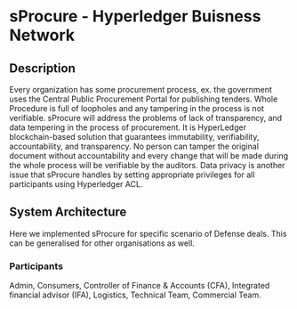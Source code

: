 # sProcure - Hyperledger Buisness Network

## Description
Every organization has some procurement process, ex.  the government uses the Central Public Procurement Portal for publishing tenders. Whole Procedure is full of loopholes and any tampering in the process is not verifiable.
sProcure will address the problems of lack of transparency, and data tempering in the process of procurement.
It is HyperLedger blockchain-based solution that guarantees immutability, verifiability, accountability, and transparency. No person can tamper the original document without accountability and every change that will be made during the whole process will be verifiable by the auditors. Data privacy is another issue that sProcure handles by setting appropriate privileges for all participants using Hyperledger ACL.

## System Architecture

Here we implemented sProcure for specific scenario of Defense deals. This can be generalised for other organisations as well.

### Participants

Admin, Consumers, Controller of Finance & Accounts (CFA), Integrated financial advisor (IFA), Logistics, Technical Team, Commercial Team.
